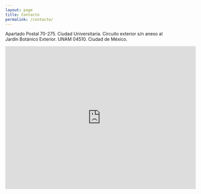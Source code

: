 ```yaml
---
layout: page
title: Contacto
permalink: /contacto/
---
```



Apartado Postal 70-275. Ciudad Universitaria. Circuito exterior s/n anexo al Jardín Botánico Exterior. UNAM 04510. Ciudad de México.

<iframe src="https://www.google.com/maps/embed?pb=!1m18!1m12!1m3!1d3765.074358575506!2d-99.19412968603031!3d19.32257938694691!2m3!1f0!2f0!3f0!3m2!1i1024!2i768!4f13.1!3m3!1m2!1s0x85cdffe2e8adfce1%3A0x9c3ab1c80685da94!2sLaboratorio+Nacional+de+Ciencias+de+la+Sostenibilidad+(LANCIS)!5e0!3m2!1ses!2smx!4v1501857932594" width="600" height="450" frameborder="0" style="border:0" allowfullscreen></iframe>

<!--
<iframe width="625" height="450" frameborder="0" scrolling="no" marginheight="0" marginwidth="0" src="http://www.openstreetmap.org/export/embed.html?bbox=-99.2110061645508%2C19.308612036514525%2C-99.17332649230958%2C19.336029191644073&amp;layer=mapnik&amp;marker=19.32232118910101%2C-99.19216632843018" style="border: 1px solid black"></iframe><br/><small><a href="http://www.openstreetmap.org/?mlat=19.3223&amp;mlon=-99.1922#map=16/19.3223/-99.1922&amp;layers=N">Ver en OpenStreetMap</a></small>
-->
